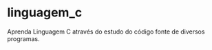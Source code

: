 linguagem_c
===========

Aprenda Linguagem C através do estudo do código fonte de diversos programas.
